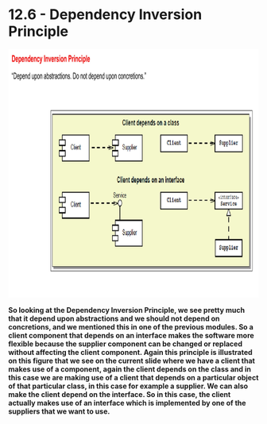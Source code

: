 # 12.6 - Dependency Inversion Principle

<img src="/images/12_06_01.jpg" width="800" height="500">

**So looking at the Dependency Inversion Principle, we see pretty much that it depend upon abstractions and we should not depend on concretions, and we mentioned this in one of the previous modules. So a client component that depends on an interface makes the software more flexible because the supplier component can be changed or replaced without affecting the client component. Again this principle is illustrated on this figure that we see on the current slide where we have a client that makes use of a component, again the client depends on the class and in this case we are making use of a client that depends on a particular object of that particular class, in this case for example a supplier. We can also make the client depend on the interface. So in this case, the client actually makes use of an interface which is implemented by one of the suppliers that we want to use.**